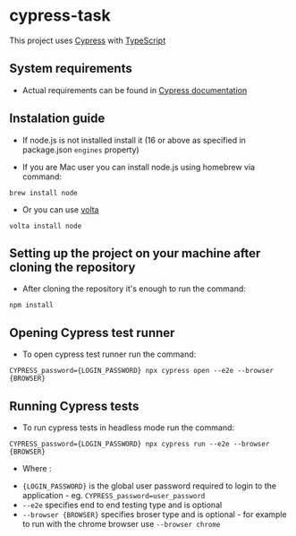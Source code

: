 # cypress-task

This project uses [Cypress](https://docs.cypress.io/guides/overview/why-cypress#In-a-nutshell)
with [TypeScript](https://docs.cypress.io/guides/tooling/typescript-support)

## System requirements

* Actual requirements can be found
  in [Cypress documentation](https://docs.cypress.io/guides/getting-started/installing-cypress#System-requirements)

## Instalation guide

* If node.js is not installed install it (16 or above as specified in package.json `engines` property)

* If you are Mac user you can install node.js using homebrew via command:

```
brew install node
```

* Or you can use [volta](https://docs.volta.sh/guide/)

```
volta install node
```

## Setting up the project on your machine after cloning the repository

* After cloning the repository it's enough to run the command:

```
npm install
```

## Opening Cypress test runner

* To open cypress test runner run the command:

```
CYPRESS_password={LOGIN_PASSWORD} npx cypress open --e2e --browser {BROWSER} 
```

## Running Cypress tests

* To run cypress tests in headless mode run the command:

```
CYPRESS_password={LOGIN_PASSWORD} npx cypress run --e2e --browser {BROWSER}
```
* Where :
- `{LOGIN_PASSWORD}` is the global user password required to login to the application - eg. `CYPRESS_password=user_password`
- `--e2e` specifies end to end testing type and is optional
- `--browser {BROWSER}` specifies broser type and is optional - for example to run with the chrome browser use `--browser chrome`

